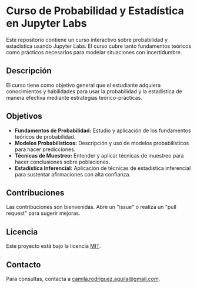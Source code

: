 # Curso de Probabilidad y Estadística en Jupyter Labs

Este repositorio contiene un curso interactivo sobre probabilidad y estadística usando Jupyter Labs. El curso cubre tanto fundamentos teóricos como prácticos necesarios para modelar situaciones con incertidumbre.

## Descripción

El curso tiene como objetivo general que el estudiante adquiera conocimientos y habilidades para usar la probabilidad y la estadística de manera efectiva mediante estrategias teórico-prácticas.

## Objetivos

- **Fundamentos de Probabilidad:** Estudio y aplicación de los fundamentos teóricos de probabilidad.
- **Modelos Probabilísticos:** Descripción y uso de modelos probabilísticos para hacer predicciones.
- **Técnicas de Muestreo:** Entender y aplicar técnicas de muestreo para hacer conclusiones sobre poblaciones.
- **Estadística Inferencial:** Aplicación de técnicas de estadística inferencial para sustentar afirmaciones con alta confianza.

## Contribuciones

Las contribuciones son bienvenidas. Abre un "issue" o realiza un "pull request" para sugerir mejoras.

## Licencia

Este proyecto está bajo la licencia [MIT](LICENSE).

## Contacto

Para consultas, contacta a camila.rodriguez.aguila@gmail.com.
